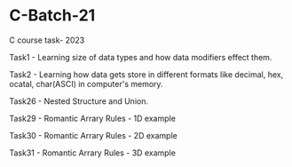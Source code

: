 # C-Batch-21
 C course task- 2023

Task1 - Learning size of data types and how data modifiers effect them.

Task2 - Learning how data gets store in different formats like decimal, hex, ocatal, char(ASCI) in computer's memory.

Task26 - Nested Structure and Union.

Task29 - Romantic Arrary Rules - 1D example

Task30 - Romantic Arrary Rules - 2D example

Task31 - Romantic Arrary Rules - 3D example
